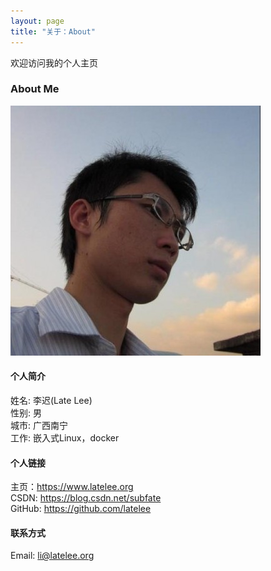```yaml
---
layout: page
title: "关于：About"
---
```

欢迎访问我的个人主页

### About Me
![alt text](mypicture.jpg ) 

#### 个人简介
姓名: 李迟(Late Lee)  
性别: 男  
城市: 广西南宁  
工作: 嵌入式Linux，docker

#### 个人链接
主页：<https://www.latelee.org>  
CSDN: <https://blog.csdn.net/subfate>  
GitHub: <https://github.com/latelee>  

#### 联系方式
Email: li@latelee.org
